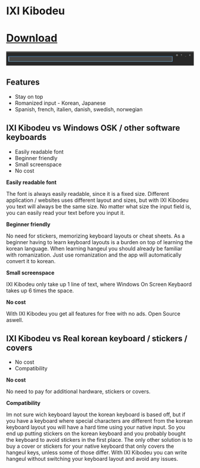 # IXI Kibodeu

# [Download](https://powermongur.com/kibodeu/install.htm)

![Screenshot1](/Installer/5.png)

## Features

- Stay on top
- Romanized input - Korean, Japanese
- Spanish, french, italien, danish, swedish, norwegian

## IXI Kibodeu vs Windows OSK / other software keyboards

- Easily readable font
- Beginner friendly
- Small screenspace
- No cost

**Easily readable font**

The font is always easily readable, since it is a fixed size. Different application / websites uses different layout and sizes, but with IXI Kibodeu you text will always be the same size. No matter what size the input field is, you can easily read your text before you input it.

**Beginner friendly**

No need for stickers, memorizing keyboard layouts or cheat sheets. As a beginner having to learn keyboard layouts is a burden on top of learning the korean language. When learning hangeul you should already be familiar with romanization. Just use romanization and the app will automatically convert it to korean.

**Small screenspace**

IXI Kibodeu only take up 1 line of text, where Windows On Screen Keybaord takes up 6 times the space.

**No cost**

With IXI Kibodeu you get all features for free with no ads. Open Source aswell.

## IXI Kibodeu vs Real korean keyboard / stickers / covers

- No cost
- Compatibility

**No cost**

No need to pay for additional hardware, stickers or covers.

**Compatibility**

Im not sure wich keyboard layout the korean keyboard is based off, but if you have a keyboard where special characters are different from the korean keyboard layout you will have a hard time using your native input. So you end up putting stickers on the korean keyboard and you probably bought the keyboard to avoid stickers in the first place. The only other solution is to buy a cover or stickers for your native keyboard that only covers the hangeul keys, unless some of those differ. With IXI Kibodeu you can write hangeul without switching your keyboard layout and avoid any issues.
